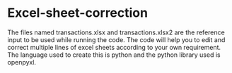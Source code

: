 # Excel-sheet-correction
The files named transactions.xlsx and transactions.xlsx2 are the reference input to be used while running the code. The code will help you to edit and correct multiple lines of excel sheets according to your own requirement. The language used to create this is python and the python library used is openpyxl. 
